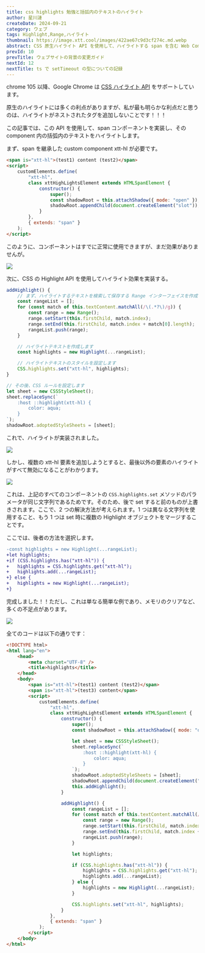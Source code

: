 ```yaml
---
title: css highlights 勉強と括弧内のテキストのハイライト
author: 星川漣
createDate: 2024-09-21
category: ウェブ
tags: Highlight,Range,ハイライト
thumbnail: https://image.xtt.cool/images/422ae67c9d3cf274c.md.webp
abstract: CSS 原生ハイライト API を使用して、ハイライトする span を含む Web Componentを実装します。
prevId: 10
prevTitle: ウェブサイトの背景の変更ガイド
nextId: 12
nextTitle: ts で setTimeout の型についての記録
---
```


chrome 105 以降、Google Chrome は [CSS ハイライト API](https://developer.mozilla.org/zh-CN/docs/Web/API/CSS_Custom_Highlight_API) をサポートしています。

原生のハイライトには多くの利点がありますが、私が最も明らかな利点だと思うのは、ハイライトがネストされたタグを追加しないことです！！！

この記事では、この API を使用して、span コンポーネントを実装し、その component 内の括弧内のテキストをハイライトします。

まず、span を継承した custom component xtt-hl が必要です。

```html
<span is="xtt-hl">(test1) content (test2)</span>
<script>
	customElements.define(
		"xtt-hl",
		class xttHighLightsElement extends HTMLSpanElement {
			constructor() {
				super();
				const shadowRoot = this.attachShadow({ mode: "open" });
				shadowRoot.appendChild(document.createElement("slot"));
			}
		},
		{ extends: "span" }
	);
</script>
```

このように、コンポーネントはすでに正常に使用できますが、まだ効果がありませんが。

![](https://image.xtt.cool/images/2023/08/03/1.md.png)

次に、CSS の Highlight API を使用してハイライト効果を実装する。

```js
addHighlight() {
	// まず、ハイライトするテキストを検索して保存する Range インターフェイスを作成します
	const rangeList = [];
	for (const match of this.textContent.matchAll(/\(.*?\)/g)) {
		const range = new Range();
		range.setStart(this.firstChild, match.index);
		range.setEnd(this.firstChild, match.index + match[0].length);
		rangeList.push(range);
	}

	// ハイライトテキストを作成します
	const highlights = new Highlight(...rangeList);

	// ハイライトテキストのスタイルを設定します
	CSS.highlights.set("xtt-hl", highlights);
}

// その後、CSS ルールを設定します
let sheet = new CSSStyleSheet();
sheet.replaceSync(`
	:host ::highlight(xtt-hl) {
		color: aqua;
	}
`);
shadowRoot.adoptedStyleSheets = [sheet];
```

これで、ハイライトが実装されました。

![](https://image.xtt.cool/images/2023/08/03/2.md.png)

しかし、複数の xtt-hl 要素を追加しようとすると、最後以外の要素のハイライトがすべて無効になることがわかります。

![](https://image.xtt.cool/images/2023/08/03/3.md.png)

これは、上記のすべてのコンポーネントの `CSS.highlights.set` メソッドのパラメータが同じ文字列であるためです。そのため、後で set すると前のものが上書きされます。ここで、2 つの解決方法が考えられます。1 つは異なる文字列を使用すること、もう 1 つは set 時に複数の Highlight オブジェクトをマージすることです。

ここでは、後者の方法を選択します。

```diff
-const highlights = new Highlight(...rangeList);
+let highlights;
+if (CSS.highlights.has("xtt-hl")) {
+	highlights = CSS.highlights.get("xtt-hl");
+	highlights.add(...rangeList);
+} else {
+	highlights = new Highlight(...rangeList);
+}
```

完成しました！！ただし、これは単なる簡単な例であり、メモリのクリアなど、多くの不足点があります。

![](https://image.xtt.cool/images/2023/08/03/4.md.png)

全てのコードは以下の通りです：

```html
<!DOCTYPE html>
<html lang="en">
	<head>
		<meta charset="UTF-8" />
		<title>highlights</title>
	</head>
	<body>
		<span is="xtt-hl">(test1) content (test2)</span>
		<span is="xtt-hl">(test3) content</span>
		<script>
			customElements.define(
				"xtt-hl",
				class xttHighLightsElement extends HTMLSpanElement {
					constructor() {
						super();
						const shadowRoot = this.attachShadow({ mode: "open" });

						let sheet = new CSSStyleSheet();
						sheet.replaceSync(`
                            :host ::highlight(xtt-hl) {
                                color: aqua;
                            }
                        `);
						shadowRoot.adoptedStyleSheets = [sheet];
						shadowRoot.appendChild(document.createElement("slot"));
						this.addHighlight();
					}

					addHighlight() {
						const rangeList = [];
						for (const match of this.textContent.matchAll(/\(.*?\)/g)) {
							const range = new Range();
							range.setStart(this.firstChild, match.index);
							range.setEnd(this.firstChild, match.index + match[0].length);
							rangeList.push(range);
						}

						let highlights;

						if (CSS.highlights.has("xtt-hl")) {
							highlights = CSS.highlights.get("xtt-hl");
							highlights.add(...rangeList);
						} else {
							highlights = new Highlight(...rangeList);
						}

						CSS.highlights.set("xtt-hl", highlights);
					}
				},
				{ extends: "span" }
			);
		</script>
	</body>
</html>
```
